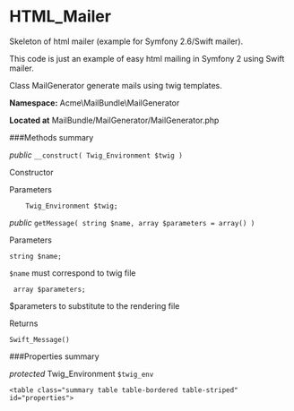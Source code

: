 HTML_Mailer
===========

Skeleton of html mailer (example for Symfony 2.6/Swift mailer).

This code is just an example of easy html mailing in Symfony 2 using Swift mailer.

Class MailGenerator generate mails using twig templates.

__Namespace:__  Acme\MailBundle\MailGenerator

__Located at__  MailBundle/MailGenerator/MailGenerator.php
        
###Methods summary


_public_ `__construct( Twig_Environment $twig )`

Constructor

Parameters
    
        Twig_Environment $twig;

_public_ `getMessage( string $name, array $parameters = array() )` 

Parameters

    string $name;
    
`$name` must correspond to twig file
          
     array $parameters;
     
$parameters to substitute to the rendering file

Returns

    Swift_Message()
    
###Properties summary

_protected_ Twig_Environment `$twig_env`

    <table class="summary table table-bordered table-striped" id="properties">
